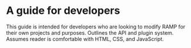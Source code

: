 # A guide for developers

This guide is intended for developers who are looking to modify RAMP for their own projects and purposes. Outlines the API and plugin system. Assumes reader is comfortable with HTML, CSS, and JavaScript.